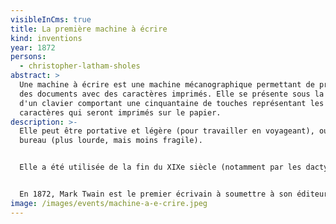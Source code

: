 ```yaml
---
visibleInCms: true
title: La première machine à écrire
kind: inventions
year: 1872
persons:
  - christopher-latham-sholes
abstract: >
  Une machine à écrire est une machine mécanographique permettant de produire
  des documents avec des caractères imprimés. Elle se présente sous la forme
  d'un clavier comportant une cinquantaine de touches représentant les
  caractères qui seront imprimés sur le papier.
description: >-
  Elle peut être portative et légère (pour travailler en voyageant), ou de
  bureau (plus lourde, mais moins fragile).


  Elle a été utilisée de la fin du XIXe siècle (notamment par les dactylographes, ou « dactylos ») jusqu'à l'apparition, au XXe siècle, des machines à mémoire électronique, qui préfigurent le déclin et le remplacement de la machine par l'ordinateur.


  En 1872, Mark Twain est le premier écrivain à soumettre à son éditeur une œuvre, Les Aventures de Tom Sawyer, écrite avec une machine à écrire.
image: /images/events/machine-a-e-crire.jpeg
---
```

